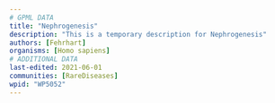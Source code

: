 ```yaml
---
# GPML DATA
title: "Nephrogenesis"
description: "This is a temporary description for Nephrogenesis"
authors: [Fehrhart]
organisms: [Homo sapiens]
# ADDITIONAL DATA
last-edited: 2021-06-01
communities: [RareDiseases]
wpid: "WP5052"
---
```

